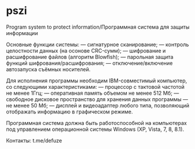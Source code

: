 # pszi
Program system to protect information/Программная система для защиты информации

Основные функции системы: 
— сигнатурное сканирование;
— контроль целостности данных (на осонове CRC-сумм); 
— шифрование и расшифрование файлов (алгоритм Blowfish);
— парольная защита функций шифрования/расшифрования; 
— отключение/включение автозапуска съёмных носителей.


Для исполнения программы необходим IBM-совместимый компьютер, со следующими характеристиками:
— процессор с тактовой частотой не менее 1Ггц;
— оперативная память объемом не менее 512 Мб;
— свободное дисковое пространство для хранения данных программы — не менее 50 Мб;
— дисплей и видеоадаптер любого типа, позволяющий отображать информацию в графическом режиме.

Программная система должна быть работоспособной на  компьютерах под управлением операционной системы Windows (XP, Vista, 7, 8, 8.1).

Контакты: t.me/defuze
